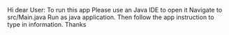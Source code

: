 Hi dear User:
To run this app
Please use an Java IDE to open it
Navigate to src/Main.java
Run as java application.
Then follow the app instruction to type in information.
Thanks